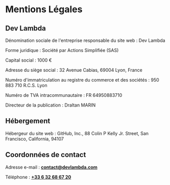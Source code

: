 # Mentions Légales

## Dev Lambda

Dénomination sociale de l'entreprise responsable du site web : Dev Lambda

Forme juridique : Société par Actions Simplifiée (SAS) 

Capital social : 1000 €

Adresse du siège social : 32 Avenue Cabias, 69004 Lyon, France

Numéro d'immatriculation au registre du commerce et des sociétés : 950 883 710 R.C.S. Lyon

Numéro de TVA intracommunautaire : FR 64950883710

Directeur de la publication : Draltan MARIN

## Hébergement

Hébergeur du site web : GitHub, Inc., 88 Colin P Kelly Jr. Street, San Francisco, California, 94107

## Coordonnées de contact

Adresse e-mail : **[contact@devlambda.com](mailto:contact@devlambda.com)**

Téléphone : **[+33 6 32 68 67 20](tel:+33%206%2032%2068%2067%2020)**

